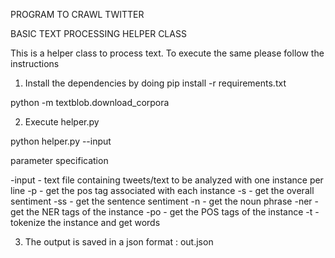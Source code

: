 PROGRAM TO CRAWL TWITTER

BASIC TEXT PROCESSING HELPER CLASS

This is a helper class to process text. To execute the same please follow the instructions

1. Install the dependencies by doing
pip install -r requirements.txt

python -m textblob.download_corpora

2. Execute helper.py

python helper.py --input

parameter specification

-input -  text file containing tweets/text to be analyzed with one instance per line
-p     -  get the pos tag associated with each instance
-s     -  get the overall sentiment
-ss    -  get the sentence sentiment
-n     -  get the noun phrase
-ner   -  get the NER tags of the instance
-po    -  get the POS tags of the instance
-t     -  tokenize the instance and get words


3. The output is saved in a json format : out.json